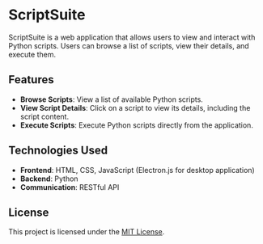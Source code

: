 # ScriptSuite

ScriptSuite is a web application that allows users to view and interact with Python scripts. Users can browse a list of scripts, view their details, and execute them.

## Features

- **Browse Scripts**: View a list of available Python scripts.
- **View Script Details**: Click on a script to view its details, including the script content.
- **Execute Scripts**: Execute Python scripts directly from the application.

## Technologies Used

- **Frontend**: HTML, CSS, JavaScript (Electron.js for desktop application)
- **Backend**: Python
- **Communication**: RESTful API

## License

This project is licensed under the [MIT License](LICENSE).
